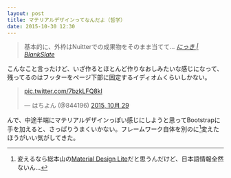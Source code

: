 ```yaml
---
layout: post
title: マテリアルデザインってなんだよ（哲学）
date: 2015-10-30 12:30
---
```


> 基本的に、外枠はNuitterでの成果物をそのまま当てて...
<cite><a href="{% post_url 2015-10-28-make-new-memopage %}">にっき | BlankSlate</a></cite>

こんなこと言ったけど、いざ作るとほとんど作りなおしみたいな感じになって、残ってるのはフッターをページ下部に固定するイディオムくらいしかない。

<blockquote class="twitter-tweet tw-align-center" lang="ja"><p lang="und" dir="ltr"><a href="https://t.co/7bzkLFQ8kl">pic.twitter.com/7bzkLFQ8kl</a></p>&mdash; はちよん (@844196) <a href="https://twitter.com/844196/status/659746899830829056">2015, 10月 29</a></blockquote>
<script async src="//platform.twitter.com/widgets.js" charset="utf-8"></script>

んで、中途半端にマテリアルデザインっぽい感じにしようと思ってBootstrapに手を加えると、さっぱりうまくいかない。フレームワーク自体を別のに[^1]変えたほうがいい気がしてきた。

[^1]: 変えるなら総本山の[Material Design Lite](http://www.getmdl.io/)だと思うんだけど、日本語情報全然ないん...
